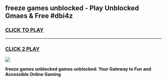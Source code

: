 
## freeze games unblocked - Play Unblocked Gmaes & Free #dbi4z
<h3>
<a href="https://premium.freeplayer.one?title=freeze_games_unblocked&ref=01M">CLICK TO PLAY</a></h3>
<hr>

<h3>
<a href="https://premium.freeplayer.one?title=freeze_games_unblocked&ref=01M">CLICK 2 PLAY</a>
  
</h3>

<a href="https://premium.freeplayer.one?title=freeze_games_unblocked&ref=01M"><img src="https://clearcache.store/games.png"></a>


**freeze games unblocked games unblocked: Your Gateway to Fun and Accessible Online Gaming**
